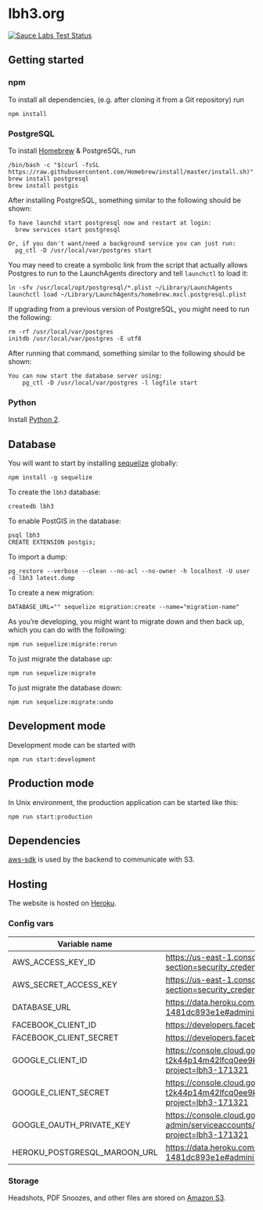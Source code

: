 # lbh3.org

[![Sauce Labs Test Status](https://saucelabs.com/browser-matrix/lbh3.svg)](https://saucelabs.com/u/lbh3)

## Getting started

### npm

To install all dependencies, (e.g. after cloning it from a Git repository) run

```
npm install
```

### PostgreSQL

To install [Homebrew](https://brew.sh) & PostgreSQL, run

```shell
/bin/bash -c "$(curl -fsSL https://raw.githubusercontent.com/Homebrew/install/master/install.sh)"
brew install postgresql
brew install postgis
```

After installing PostgreSQL, something similar to the following should be shown:

```
To have launchd start postgresql now and restart at login:
  brew services start postgresql

Or, if you don't want/need a background service you can just run:
  pg_ctl -D /usr/local/var/postgres start
```

You may need to create a symbolic link from the script that actually allows Postgres to run to the LaunchAgents directory and tell `launchctl` to load it:

```shell
ln -sfv /usr/local/opt/postgresql/*.plist ~/Library/LaunchAgents
launchctl load ~/Library/LaunchAgents/homebrew.mxcl.postgresql.plist
```

If upgrading from a previous version of PostgreSQL, you might need to run the following:

```shell
rm -rf /usr/local/var/postgres
initdb /usr/local/var/postgres -E utf8
```

After running that command, something similar to the following should be shown:

```shell
You can now start the database server using:
    pg_ctl -D /usr/local/var/postgres -l logfile start
```

### Python

Install [Python 2](https://www.python.org/downloads/release/python-2718/).

## Database

You will want to start by installing [sequelize](https://www.npmjs.com/package/sequelize) globally:

```shell
npm install -g sequelize
```

To create the `lbh3` database:

```shell
createdb lbh3
```

To enable PostGIS in the database:

```shell
psql lbh3
CREATE EXTENSION postgis;
```

To import a dump:

```
pg_restore --verbose --clean --no-acl --no-owner -h localhost -U user -d lbh3 latest.dump
```

To create a new migration:

```shell
DATABASE_URL="" sequelize migration:create --name="migration-name"
```

As you’re developing, you might want to migrate down and then back up, which you can do with the following:

```shell
npm run sequelize:migrate:rerun
```

To just migrate the database up:

```shell
npm run sequelize:migrate
```

To just migrate the database down:

```shell
npm run sequelize:migrate:undo
```

## Development mode

Development mode can be started with

```
npm run start:development
```

## Production mode

In Unix environment, the production application can be started like this:

```
npm run start:production
```

## Dependencies

[aws-sdk](https://docs.aws.amazon.com/sdk-for-javascript/v2/developer-guide/welcome.html) is used by the backend to communicate with S3.

## Hosting

The website is hosted on [Heroku](https://dashboard.heroku.com/apps/mighty-dawn-85924).

### Config vars

| Variable name | Source |
| ------------- | ------ |
| AWS_ACCESS_KEY_ID | https://us-east-1.console.aws.amazon.com/iam/home#/users/lbh3?section=security_credentials |
| AWS_SECRET_ACCESS_KEY | https://us-east-1.console.aws.amazon.com/iam/home#/users/lbh3?section=security_credentials |
| DATABASE_URL | https://data.heroku.com/datastores/587508e0-73b1-4537-bdad-1481dc893e1e#administration |
| FACEBOOK_CLIENT_ID | https://developers.facebook.com/apps/857733227744669/settings/basic/ |
| FACEBOOK_CLIENT_SECRET | https://developers.facebook.com/apps/857733227744669/settings/basic/ |
| GOOGLE_CLIENT_ID | https://console.cloud.google.com/apis/credentials/oauthclient/809813510693-t2k44p14m42lfcq0ee9kd8quapbrudja.apps.googleusercontent.com?project=lbh3-171321 |
| GOOGLE_CLIENT_SECRET | https://console.cloud.google.com/apis/credentials/oauthclient/809813510693-t2k44p14m42lfcq0ee9kd8quapbrudja.apps.googleusercontent.com?project=lbh3-171321 |
| GOOGLE_OAUTH_PRIVATE_KEY | https://console.cloud.google.com/iam-admin/serviceaccounts/details/113142380371293899569;edit=true/keys?project=lbh3-171321 |
| HEROKU_POSTGRESQL_MAROON_URL | https://data.heroku.com/datastores/587508e0-73b1-4537-bdad-1481dc893e1e#administration |

### Storage

Headshots, PDF Snoozes, and other files are stored on [Amazon S3](https://s3.console.aws.amazon.com/s3/buckets?region=us-west-1).